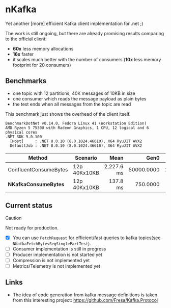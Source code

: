 # nKafka

Yet another [more] efficient Kafka client implementation for .net ;)

The work is still ongoing, but there are already promising results comparing to the official client:
- **60x** less memory allocations
- **16x** faster
- it scales much better with the number of consumers (**10x** less memory footprint for 20 consumers)

## Benchmarks
- one topic with 12 partitions, 40K messages of 10KB in size
- one consumer which reads the message payload as plain bytes
- the test ends when all messages from the topic are read

This benchmark just shows the overhead of the client itself.


```
BenchmarkDotNet v0.14.0, Fedora Linux 41 (Workstation Edition)
AMD Ryzen 5 7530U with Radeon Graphics, 1 CPU, 12 logical and 6 physical cores
.NET SDK 9.0.100
  [Host]     : .NET 8.0.10 (8.0.1024.46610), X64 RyuJIT AVX2
  DefaultJob : .NET 8.0.10 (8.0.1024.46610), X64 RyuJIT AVX2
```
| Method                    | Scenario     | Mean       | Gen0        | Gen1       | Allocated |
|-------------------------- |------------- |-----------:|------------:|-----------:|----------:|
| ConfluentConsumeBytes     | 12p 40Kx10KB | 2,227.6 ms |  50000.0000 |  1000.0000 | 405.61 MB |
| **NKafkaConsumeBytes**    | 12p 40Kx10KB |   137.8 ms |    750.0000 |          - |    6.8 MB |

## Current status
> [!CAUTION]
> Not ready for production.

- [x] You can use `FetchRequest` for efficient/fast queries to kafka topics(see `NKafkaFetchBytesSeqSinglePartTest`).
- [ ] Consumer implementation is still in progress
- [ ] Producer implementation is not started yet
- [ ] Compression is not implemented yet
- [ ] Metrics/Telemetry is not implemented yet

## Links
- The idea of code generation from kafka message definitions is taken from this interesting project: https://github.com/Fresa/Kafka.Protocol
